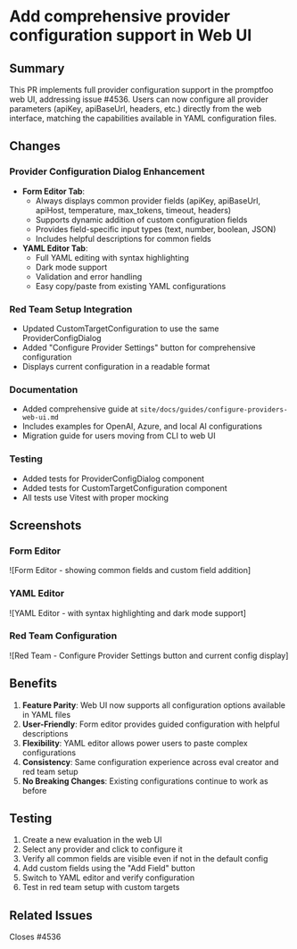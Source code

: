 # Add comprehensive provider configuration support in Web UI

## Summary

This PR implements full provider configuration support in the promptfoo web UI, addressing issue #4536. Users can now configure all provider parameters (apiKey, apiBaseUrl, headers, etc.) directly from the web interface, matching the capabilities available in YAML configuration files.

## Changes

### Provider Configuration Dialog Enhancement

- **Form Editor Tab**:
  - Always displays common provider fields (apiKey, apiBaseUrl, apiHost, temperature, max_tokens, timeout, headers)
  - Supports dynamic addition of custom configuration fields
  - Provides field-specific input types (text, number, boolean, JSON)
  - Includes helpful descriptions for common fields
- **YAML Editor Tab**:
  - Full YAML editing with syntax highlighting
  - Dark mode support
  - Validation and error handling
  - Easy copy/paste from existing YAML configurations

### Red Team Setup Integration

- Updated CustomTargetConfiguration to use the same ProviderConfigDialog
- Added "Configure Provider Settings" button for comprehensive configuration
- Displays current configuration in a readable format

### Documentation

- Added comprehensive guide at `site/docs/guides/configure-providers-web-ui.md`
- Includes examples for OpenAI, Azure, and local AI configurations
- Migration guide for users moving from CLI to web UI

### Testing

- Added tests for ProviderConfigDialog component
- Added tests for CustomTargetConfiguration component
- All tests use Vitest with proper mocking

## Screenshots

### Form Editor

![Form Editor - showing common fields and custom field addition]

### YAML Editor

![YAML Editor - with syntax highlighting and dark mode support]

### Red Team Configuration

![Red Team - Configure Provider Settings button and current config display]

## Benefits

1. **Feature Parity**: Web UI now supports all configuration options available in YAML files
2. **User-Friendly**: Form editor provides guided configuration with helpful descriptions
3. **Flexibility**: YAML editor allows power users to paste complex configurations
4. **Consistency**: Same configuration experience across eval creator and red team setup
5. **No Breaking Changes**: Existing configurations continue to work as before

## Testing

1. Create a new evaluation in the web UI
2. Select any provider and click to configure it
3. Verify all common fields are visible even if not in the default config
4. Add custom fields using the "Add Field" button
5. Switch to YAML editor and verify configuration
6. Test in red team setup with custom targets

## Related Issues

Closes #4536
